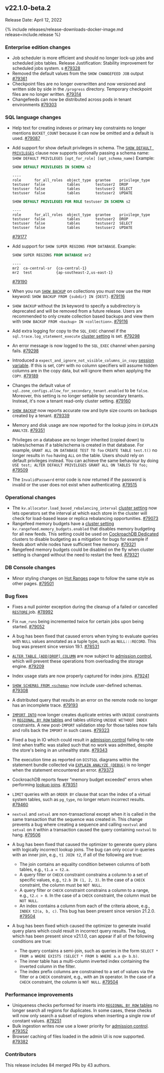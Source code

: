 ## v22.1.0-beta.2

Release Date: April 12, 2022

{% include releases/release-downloads-docker-image.md release=include.release %}

<h3 id="v22-1-0-beta-2-enterprise-edition-changes">Enterprise edition changes</h3>

- Job scheduler is more efficient and should no longer lock-up jobs and scheduled jobs tables.  Release Justification: Stability improvement for scheduled jobs system.  s [#79328][#79328]
- Removed the default values from the `SHOW CHANGEFEED JOB` output [#79361][#79361]
- Checkpoint files are no longer overwritten and now versioned and written side by side in the `/progress` directory. Temporary checkpoint files are no longer written. [#79314][#79314]
- Changefeeds can now be distributed across pods in tenant environments [#79303][#79303]

<h3 id="v22-1-0-beta-2-sql-language-changes">SQL language changes</h3>

- Help text for creating indexes or primary key constraints no longer mentions `BUCKET_COUNT` because it can now be omitted and a default is used. [#79087][#79087]
- Add support for show default privileges in schema.  The [`SHOW DEFAULT PRIVILEGES`](../v22.1/show-default-privileges.html) clause now supports optionally passing a schema name:  `SHOW DEFAULT PRIVILEGES [opt_for_role] [opt_schema_name]` Example:

    ~~~ sql
    SHOW DEFAULT PRIVILEGES IN SCHEMA s2
    ~~~
    ~~~
    ----
    role      for_all_roles  object_type  grantee    privilege_type
    testuser  false          tables       testuser2  DROP
    testuser  false          tables       testuser2  SELECT
    testuser  false          tables       testuser2  UPDATE
    ~~~
    ~~~ sql
    SHOW DEFAULT PRIVILEGES FOR ROLE testuser IN SCHEMA s2
    ~~~
    ~~~
    ----
    role      for_all_roles  object_type  grantee    privilege_type
    testuser  false          tables       testuser2  DROP
    testuser  false          tables       testuser2  SELECT
    testuser  false          tables       testuser2  UPDATE
    ~~~
    [#79177][#79177]

- Add support for `SHOW SUPER REGIONS FROM DATABASE`. Example:

    ~~~ sql
    SHOW SUPER REGIONS FROM DATABASE mr2
    ~~~
    ~~~
    ----
    mr2  ca-central-sr  {ca-central-1}
    mr2  test           {ap-southeast-2,us-east-1}
    ~~~
  [#79190][#79190]
- When you run [`SHOW BACKUP`](../v22.1/show-backup.html) on collections you must now use the `FROM` keyword: `SHOW BACKUP FROM {subdir} IN {DEST}`. [#79116][#79116]
- `SHOW BACKUP` without the `IN` keyword to specify a subdirectory is deprecated and will be removed from a future release. Users are recommended to only create collection based backups and view them with `SHOW BACKUP FROM <backup> IN <collection>`. [#79116][#79116]
- Add extra logging for copy to the `SQL_EXEC` channel if the `sql.trace.log_statement_execute` [cluster setting](../v22.1/cluster-settings.html) is set. [#79298][#79298]
- An error message is now logged to the `SQL_EXEC` channel when parsing fails. [#79298][#79298]
- Introduced a `expect_and_ignore_not_visible_columns_in_copy` [session variable](../v22.1/set-vars.html). If this is set, `COPY` with no column specifiers will assume hidden columns are in the copy data, but will ignore them when applying the `COPY`. [#79189][#79189]
- Changes the default value of `sql.zone_configs.allow_for_secondary_tenant.enabled` to be `false`.  Moreover, this setting is no longer settable by secondary tenants. Instead, it's now a tenant read-only cluster setting. [#79160][#79160]
- [`SHOW BACKUP`](../v22.1/show-backup.html) now reports accurate row and byte size counts on backups created by a tenant. [#79339][#79339]
- Memory and disk usage are now reported for the lookup joins in `EXPLAIN ANALYZE`. [#79351][#79351]
- Privileges on a database are no longer inherited (copied down) to tables/schemas if a table/schema is created in that database.  For example, `GRANT ALL ON DATABASE TEST TO foo` `CREATE TABLE test.t()` no longer results in `foo` having `ALL` on the table. Users should rely on default privileges instead. You can achieve the same behaviour by doing `USE test; ALTER DEFAULT PRIVILEGES GRANT ALL ON TABLES TO foo;` [#79509][#79509]
- The `InvalidPassword` error code is now returned if the password is invalid or the user does not exist when authenticating. [#79515][#79515]

<h3 id="v22-1-0-beta-2-operational-changes">Operational changes</h3>

- The `kv.allocator.load_based_rebalancing_interval` [cluster setting](../v22.1/cluster-settings.html) now lets operators set the interval at which each store in the cluster will check for load-based lease or replica rebalancing opportunities. [#79073][#79073]
- Rangefeed memory budgets have a [cluster setting](../v22.1/cluster-settings.html) `kv.rangefeed.memory_budgets.enabled` that disables memory budgeting for all new feeds. This setting could be used on [CockroachDB Dedicated](../v22.1/choose-a-deployment-option.html#dedicated) clusters to disable budgeting as a mitigation for bugs for example if feeds abort while nodes have sufficient free memory. [#79321][#79321]
- Rangefeed memory budgets could be disabled on the fly when cluster setting is changed without the need to restart the feed. [#79321][#79321]

<h3 id="v22-1-0-beta-2-db-console-changes">DB Console changes</h3>

- Minor styling changes on [Hot Ranges](../v22.1/ui-hot-ranges-page.html) page to follow the same style as other pages. [#79501][#79501]

<h3 id="v22-1-0-beta-2-bug-fixes">Bug fixes</h3>

- Fixes a null pointer exception during the cleanup of a failed or cancelled [`RESTORE` ](../v22.1/restore.html) job. [#78992][#78992]
- Fix `num_runs` being incremented twice for certain jobs upon being started. [#79052][#79052]
- A bug has been fixed that caused errors when trying to evaluate queries with `NULL` values annotated as a tuple type, such as `NULL:::RECORD`. This bug was present since version 19.1. [#78531][#78531]
- [`ALTER TABLE [ADD|DROP] COLUMN`](../v22.1/alter-table.html) are now subject to [admission control](../v22.1/architecture/admission-control.html), which will prevent these operations from overloading the storage engine. [#79209][#79209]
- Index usage stats are now properly captured for index joins. [#79241][#79241]
- [`SHOW SCHEMAS FROM <schema>`](../v22.1/show-schemas.html) now include user-defined schemas. [#79308][#79308]
- A distributed query that results in an error on the remote node no longer has an incomplete trace. [#79193][#79193]
- [`IMPORT INTO`](../v22.1/import-into.html) now longer creates duplicate entries with `UNIQUE` constraints in [`REGIONAL BY ROW` tables](../v22.1/multiregion-overview.html#regional-by-row-tables) and tables utilizing `UNIQUE WITHOUT INDEX` constraints. A new post-`IMPORT` validation step for those tables now fails and rolls back the `IMPORT` in such cases. [#79323][#79323]
- Fixed a bug in IO which could result in [admission control](../v22.1/architecture/admission-control.html) failing to rate limit when traffic was stalled such that no work was admitted, despite the store's being in an unhealthy state. [#79343][#79343]
- The execution time as reported on `DISTSQL` diagrams within the statement bundle collected via [`EXPLAIN ANALYZE (DEBUG)`](../v22.1/explain-analyze.html#debug-option) is no longer when the statement encountered an error. [#79373][#79373]
- CockroachDB reports fewer "memory budget exceeded" errors when performing [lookup joins](../v22.1/joins.html#lookup-joins). [#79351][#79351]
- `LIMIT` queries with an `ORDER BY` clause that scan the index of a virtual system tables, such as `pg_type`, no longer return incorrect results. [#79460][#79460]
- `nextval` and `setval` are non-transactional except when it is called in the same transaction that the sequence was created in. This change prevents a bug where creating a sequence and calling `nextval` and `setval` on it within a transaction caused the query containing `nextval` to hang. [#79506][#79506]
- A bug has been fixed that caused the optimizer to generate query plans with logically incorrect lookup joins. The bug can only occur in queries with an inner join, e.g., `t1 JOIN t2`, if all of the following are true:

  - The join contains an equality condition between columns of both tables, e.g., `t1.a = t2.a`.
  - A query filter or `CHECK` constraint constrains a column to a set of specific values, e.g., `t2.b IN (1, 2, 3)`. In the case of a `CHECK` constraint, the column must be `NOT NULL`.
  - A query filter or `CHECK` constraint constrains a column to a range, e.g., `t2.c > 0`. In the case of a `CHECK` constraint, the column must be `NOT NULL`.
  - An index contains a column from each of the criteria above, e.g., `INDEX t2(a, b, c)`. This bug has been present since version 21.2.0. [#79504][#79504]
- A bug has been fixed which caused the optimizer to generate invalid query plans which could result in incorrect query results. The bug, which has been present since  v21.1.0, can appear if all of the following conditions are true:

  - The query contains a semi-join, such as queries in the form `SELECT * FROM a WHERE EXISTS (SELECT * FROM b WHERE a.a @> b.b)`.
  - The inner table has a multi-column inverted index containing the inverted column in the filter.
  - The index prefix columns are constrained to a set of values via the filter or a `CHECK` constraint, e.g., with an `IN` operator. In the      case of a `CHECK` constraint, the column is `NOT NULL`.
  [#79504][#79504]

<h3 id="v22-1-0-beta-2-performance-improvements">Performance improvements</h3>

- Uniqueness checks performed for inserts into [`REGIONAL BY ROW` tables](../v22.1/multiregion-overview.html#regional-by-row-tables) no longer search all regions for duplicates. In some cases, these checks will now only search a subset of regions when inserting a single row of constant values. [#79251][#79251]
- Bulk ingestion writes now use a lower priority for [admission control](../v22.1/architecture/admission-control.html). [#79352][#79352]
- Browser caching of files loaded in the admin UI is now supported. [#79382][#79382]

<h3 id="v22-1-0-beta-2-contributors">Contributors</h3>

This release includes 84 merged PRs by 43 authors.

[#78531]: https://github.com/cockroachdb/cockroach/pull/78531
[#78992]: https://github.com/cockroachdb/cockroach/pull/78992
[#79052]: https://github.com/cockroachdb/cockroach/pull/79052
[#79073]: https://github.com/cockroachdb/cockroach/pull/79073
[#79087]: https://github.com/cockroachdb/cockroach/pull/79087
[#79116]: https://github.com/cockroachdb/cockroach/pull/79116
[#79160]: https://github.com/cockroachdb/cockroach/pull/79160
[#79177]: https://github.com/cockroachdb/cockroach/pull/79177
[#79189]: https://github.com/cockroachdb/cockroach/pull/79189
[#79190]: https://github.com/cockroachdb/cockroach/pull/79190
[#79193]: https://github.com/cockroachdb/cockroach/pull/79193
[#79209]: https://github.com/cockroachdb/cockroach/pull/79209
[#79241]: https://github.com/cockroachdb/cockroach/pull/79241
[#79251]: https://github.com/cockroachdb/cockroach/pull/79251
[#79298]: https://github.com/cockroachdb/cockroach/pull/79298
[#79303]: https://github.com/cockroachdb/cockroach/pull/79303
[#79308]: https://github.com/cockroachdb/cockroach/pull/79308
[#79311]: https://github.com/cockroachdb/cockroach/pull/79311
[#79314]: https://github.com/cockroachdb/cockroach/pull/79314
[#79321]: https://github.com/cockroachdb/cockroach/pull/79321
[#79323]: https://github.com/cockroachdb/cockroach/pull/79323
[#79328]: https://github.com/cockroachdb/cockroach/pull/79328
[#79333]: https://github.com/cockroachdb/cockroach/pull/79333
[#79339]: https://github.com/cockroachdb/cockroach/pull/79339
[#79343]: https://github.com/cockroachdb/cockroach/pull/79343
[#79351]: https://github.com/cockroachdb/cockroach/pull/79351
[#79352]: https://github.com/cockroachdb/cockroach/pull/79352
[#79361]: https://github.com/cockroachdb/cockroach/pull/79361
[#79373]: https://github.com/cockroachdb/cockroach/pull/79373
[#79377]: https://github.com/cockroachdb/cockroach/pull/79377
[#79382]: https://github.com/cockroachdb/cockroach/pull/79382
[#79460]: https://github.com/cockroachdb/cockroach/pull/79460
[#79501]: https://github.com/cockroachdb/cockroach/pull/79501
[#79504]: https://github.com/cockroachdb/cockroach/pull/79504
[#79506]: https://github.com/cockroachdb/cockroach/pull/79506
[#79509]: https://github.com/cockroachdb/cockroach/pull/79509
[#79515]: https://github.com/cockroachdb/cockroach/pull/79515
